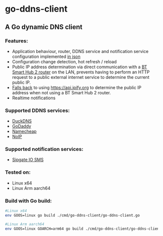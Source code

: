 # go-ddns-client
A Go dynamic DNS client
------
### Features:
* Application behaviour, router, DDNS service and notification service configuration implemented [in json](https://github.com/bebo-dot-dev/go-ddns-client/blob/main/serviceConfig.json)
* Configuration change detection, hot refresh / reload  
* Public IP address determination via direct communication with a 
  [BT Smart Hub 2 router](https://github.com/bebo-dot-dev/go-ddns-client/blob/main/service/ipaddress/btsmarthub2.go) on the LAN, prevents having to perform an HTTP request to a public external internet service to determine the current public IP.
* [Falls back](https://github.com/bebo-dot-dev/go-ddns-client/blob/main/service/ipaddress/default.go) to using https://api.ipify.org to determine the public IP address when not using a BT Smart Hub 2 router.
* Realtime notifications
### Supported DDNS services:
* [DuckDNS](https://github.com/bebo-dot-dev/go-ddns-client/blob/main/service/ddns/duckdns.go)
* [GoDaddy](https://github.com/bebo-dot-dev/go-ddns-client/blob/main/service/ddns/godaddy.go)
* [Namecheap](https://github.com/bebo-dot-dev/go-ddns-client/blob/main/service/ddns/namecheap.go)
* [NoIP](https://github.com/bebo-dot-dev/go-ddns-client/blob/main/service/ddns/noip.go)
### Supported notification services:
* [Sipgate IO SMS](https://github.com/bebo-dot-dev/go-ddns-client/blob/main/service/notifications/sipgate.go)
### Tested on:
* Linux x64
* Linux Arm aarch64
### Build with Go build:
```bash
#Linux x64
env GOOS=linux go build ./cmd/go-ddns-client/go-ddns-client.go
```
```bash
#Linux Arm aarch64
env GOOS=linux GOARCH=arm64 go build ./cmd/go-ddns-client/go-ddns-client.go
```


